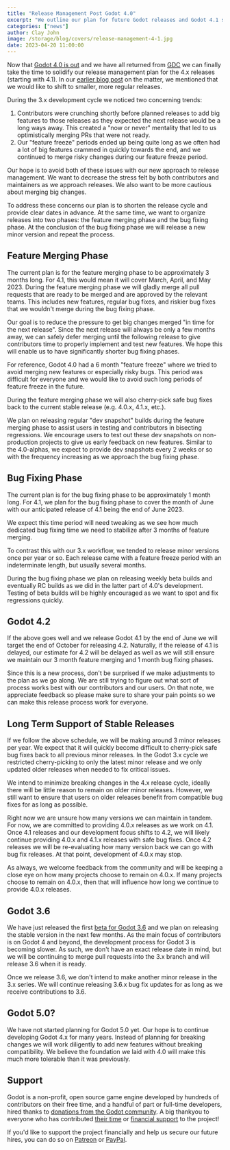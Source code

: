 ```yaml
---
title: "Release Management Post Godot 4.0"
excerpt: "We outline our plan for future Godot releases and Godot 4.1 specifically, which you can expect at the end of June, after three months of feature merging and one month of bug fixing."
categories: ["news"]
author: Clay John
image: /storage/blog/covers/release-management-4-1.jpg
date: 2023-04-20 11:00:00
---
```


Now that [Godot 4.0 is out](https://godotengine.org/article/godot-4-0-sets-sail/) and we have all returned from [GDC](https://godotengine.org/article/gdc-2023-retrospective/) we can finally take the time to solidify our release management plan for the 4.x releases (starting with 4.1). In our [earlier blog post](https://godotengine.org/article/release-management-4-0-and-beyond/) on the matter, we mentioned that we would like to shift to smaller, more regular releases.

During the 3.x development cycle we noticed two concerning trends:
1. Contributors were crunching shortly before planned releases to add big features to those releases as they expected the next release would be a long ways away. This created a "now or never" mentality that led to us optimistically merging PRs that were not ready.
2. Our "feature freeze" periods ended up being quite long as we often had a lot of big features crammed in quickly towards the end, and we continued to merge risky changes during our feature freeze period.

Our hope is to avoid both of these issues with our new approach to release management. We want to decrease the stress felt by both contributors and maintainers as we approach releases. We also want to be more cautious about merging big changes.

To address these concerns our plan is to shorten the release cycle and provide clear dates in advance. At the same time, we want to organize releases into two phases: the feature merging phase and the bug fixing phase. At the conclusion of the bug fixing phase we will release a new minor version and repeat the process.

## Feature Merging Phase

The current plan is for the feature merging phase to be approximately 3 months long. For 4.1, this would mean it will cover March, April, and May 2023. During the feature merging phase we will gladly merge all pull requests that are ready to be merged and are approved by the relevant teams. This includes new features, regular bug fixes, and riskier bug fixes that we wouldn't merge during the bug fixing phase.

Our goal is to reduce the pressure to get big changes merged "in time for the next release". Since the next release will always be only a few months away, we can safely defer merging until the following release to give contributors time to properly implement and test new features. We hope this will enable us to have significantly shorter bug fixing phases. 

For reference, Godot 4.0 had a 6 month "feature freeze" where we tried to avoid merging new features or especially risky bugs. This period was difficult for everyone and we would like to avoid such long periods of feature freeze in the future. 

During the feature merging phase we will also cherry-pick safe bug fixes back to the current stable release (e.g. 4.0.x, 4.1.x, etc.).

We plan on releasing regular "dev snapshot" builds during the feature merging phase to assist users in testing and contributors in bisecting regressions. We encourage users to test out these dev snapshots on non-production projects to give us early feedback on new features. Similar to the 4.0-alphas, we expect to provide dev snapshots every 2 weeks or so with the frequency increasing as we approach the bug fixing phase.

## Bug Fixing Phase

The current plan is for the bug fixing phase to be approximately 1 month long. For 4.1, we plan for the bug fixing phase to cover the month of June with our anticipated release of 4.1 being the end of June 2023.

We expect this time period will need tweaking as we see how much dedicated bug fixing time we need to stabilize after 3 months of feature merging.

To contrast this with our 3.x workflow, we tended to release minor versions once per year or so. Each release came with a feature freeze period with an indeterminate length, but usually several months.

During the bug fixing phase we plan on releasing weekly beta builds and eventually RC builds as we did in the latter part of 4.0's development. Testing of beta builds will be highly encouraged as we want to spot and fix regressions quickly.

## Godot 4.2

If the above goes well and we release Godot 4.1 by the end of June we will target the end of October for releasing 4.2. Naturally, if the release of 4.1 is delayed, our estimate for 4.2 will be delayed as well as we will still ensure we maintain our 3 month feature merging and 1 month bug fixing phases.

Since this is a new process, don't be surprised if we make adjustments to the plan as we go along. We are still trying to figure out what sort of process works best with our contributors and our users. On that note, we appreciate feedback so please make sure to share your pain points so we can make this release process work for everyone. 

## Long Term Support of Stable Releases 

If we follow the above schedule, we will be making around 3 minor releases per year. We expect that it will quickly become difficult to cherry-pick safe bug fixes back to all previous minor releases. In the Godot 3.x cycle we restricted cherry-picking to only the latest minor release and we only updated older releases when needed to fix critical issues.

We intend to minimize breaking changes in the 4.x release cycle, ideally there will be little reason to remain on older minor releases. However, we still want to ensure that users on older releases benefit from compatible bug fixes for as long as possible.

Right now we are unsure how many versions we can maintain in tandem. For now, we are committed to providing 4.0.x releases as we work on 4.1. Once 4.1 releases and our development focus shifts to 4.2, we will likely continue providing 4.0.x and 4.1.x releases with safe bug fixes. Once 4.2 releases we will be re-evaluating how many version back we can go with bug fix releases. At that point, development of 4.0.x may stop. 

As always, we welcome feedback from the community and will be keeping a close eye on how many projects choose to remain on 4.0.x. If many projects choose to remain on 4.0.x, then that will influence how long we continue to provide 4.0.x releases.

## Godot 3.6

We have just released the first [beta for Godot 3.6](https://godotengine.org/article/dev-snapshot-godot-3-6-beta-1/) and we plan on releasing the stable version in the next few months. As the main focus of contributors is on Godot 4 and beyond, the development process for Godot 3 is becoming slower. As such, we don't have an exact release date in mind, but we will be continuing to merge pull requests into the 3.x branch and will release 3.6 when it is ready. 

Once we release 3.6, we don't intend to make another minor release in the 3.x series. We will continue releasing 3.6.x bug fix updates for as long as we receive contributions to 3.6.

## Godot 5.0?

We have not started planning for Godot 5.0 yet. Our hope is to continue developing Godot 4.x for many years. Instead of planning for breaking changes we will work diligently to add new features without breaking compatibility. We believe the foundation we laid with 4.0 will make this much more tolerable than it was previously.

## Support

Godot is a non-profit, open source game engine developed by hundreds of contributors on their free time, and a handful of part or full-time developers, hired thanks to [donations from the Godot community](https://godotengine.org/donate). A big thankyou to everyone who has contributed [their time](https://github.com/godotengine/godot/blob/master/AUTHORS.md) or [financial support](https://github.com/godotengine/godot/blob/master/DONORS.md) to the project!

If you'd like to support the project financially and help us secure our future hires, you can do so on [Patreon](https://www.patreon.com/godotengine) or [PayPal](https://godotengine.org/donate).